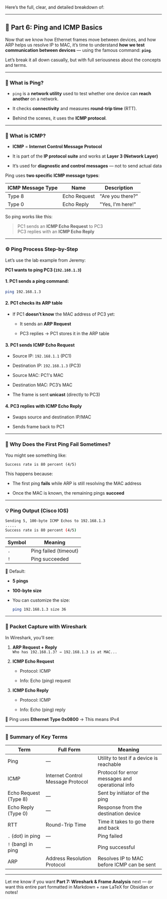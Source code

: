 Here’s the full, clear, and detailed breakdown of:

---

## 📶 **Part 6: Ping and ICMP Basics**

Now that we know how Ethernet frames move between devices, and how ARP helps us resolve IP to MAC, it’s time to understand **how we test communication between devices** — using the famous command: **`ping`**.

Let’s break it all down casually, but with full seriousness about the concepts and terms.

---

### 🧠 What is Ping?

- `ping` is a **network utility** used to test whether one device can **reach another** on a network.
    
- It checks **connectivity** and measures **round-trip time** (RTT).
    
- Behind the scenes, it uses the **ICMP protocol**.
    

---

### 📡 What is ICMP?

- **ICMP** = **Internet Control Message Protocol**
    
- It is part of the **IP protocol suite** and works at **Layer 3 (Network Layer)**
    
- It’s used for **diagnostic and control messages** — not to send actual data
    

Ping uses **two specific ICMP message types**:

|ICMP Message Type|Name|Description|
|---|---|---|
|Type 8|Echo Request|"Are you there?"|
|Type 0|Echo Reply|"Yes, I'm here!"|

So ping works like this:

> PC1 sends an **ICMP Echo Request** to PC3  
> PC3 replies with an **ICMP Echo Reply**

---

### ⚙️ Ping Process Step-by-Step

Let’s use the lab example from Jeremy:

**PC1 wants to ping PC3 (`192.168.1.3`)**

#### 1. **PC1 sends a ping command:**

```bash
ping 192.168.1.3
```

#### 2. **PC1 checks its ARP table**

- If PC1 **doesn’t know** the MAC address of PC3 yet:
    
    - It sends an **ARP Request**
        
    - PC3 replies → PC1 stores it in the ARP table
        

#### 3. **PC1 sends ICMP Echo Request**

- Source IP: `192.168.1.1` (PC1)
    
- Destination IP: `192.168.1.3` (PC3)
    
- Source MAC: PC1's MAC
    
- Destination MAC: PC3’s MAC
    
- The frame is sent **unicast** (directly to PC3)
    

#### 4. **PC3 replies with ICMP Echo Reply**

- Swaps source and destination IP/MAC
    
- Sends frame back to PC1
    

---

### 🔁 Why Does the First Ping Fail Sometimes?

You might see something like:

```
Success rate is 80 percent (4/5)
```

This happens because:

- The first ping **fails** while ARP is still resolving the MAC address
    
- Once the MAC is known, the remaining pings **succeed**
    

---

### 💡 Ping Output (Cisco IOS)

```bash
Sending 5, 100-byte ICMP Echos to 192.168.1.3
.....
Success rate is 80 percent (4/5)
```

|Symbol|Meaning|
|---|---|
|`.`|Ping failed (timeout)|
|`!`|Ping succeeded|

🔧 Default:

- **5 pings**
    
- **100-byte size**
    
- You can customize the size:
    
    ```bash
    ping 192.168.1.3 size 36
    ```
    

---

### 🔬 Packet Capture with Wireshark

In Wireshark, you’ll see:

1. **ARP Request + Reply**  
    `Who has 192.168.1.3? → 192.168.1.3 is at MAC...`
    
2. **ICMP Echo Request**
    
    - Protocol: ICMP
        
    - Info: Echo (ping) request
        
3. **ICMP Echo Reply**
    
    - Protocol: ICMP
        
    - Info: Echo (ping) reply
        

🔎 Ping uses **Ethernet Type 0x0800** → This means IPv4

---

### 🧾 Summary of Key Terms

|**Term**|**Full Form**|**Meaning**|
|---|---|---|
|Ping|—|Utility to test if a device is reachable|
|ICMP|Internet Control Message Protocol|Protocol for error messages and operational info|
|Echo Request (Type 8)|—|Sent by initiator of the ping|
|Echo Reply (Type 0)|—|Response from the destination device|
|RTT|Round-Trip Time|Time it takes to go there and back|
|`.` (dot) in ping|—|Ping failed|
|`!` (bang) in ping|—|Ping successful|
|ARP|Address Resolution Protocol|Resolves IP to MAC before ICMP can be sent|

---

Let me know if you want **Part 7: Wireshark & Frame Analysis** next — or want this entire part formatted in Markdown + raw LaTeX for Obsidian or notes!